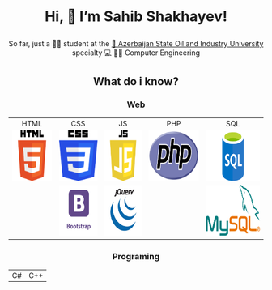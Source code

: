# <p align="center">Hi, 👋 I’m  Sahib Shakhayev!</p>
  
<p align="center">So far, just a 👨‍🎓 student at the <a href="http://asoiu.edu.az/en"> 🏫 Azerbaijan State Oil and Industry University</a> specialty 💻 👷‍♂️ Computer Engineering</p>
    
## <p align="center">What do i know?</p>
### <p align="center">Web</p>
<div align="center"> 
 <table>
 <tr>
   <td align="center">HTML</td>
   <td align="center">CSS</td>
   <td align="center">JS</td>
   <td align="center">PHP</td>
   <td align="center">SQL</td>
   </tr>
<tr>
  <td><img src="html.png" width="90" height="100" /></td>
  <td><img src="css.png" width="90" height="100" /></td>
  <td><img src="js.png" width="90" height="100" /></td>
  <td><img src="PHP.png" width="120" height="100" /></td>
  <td><img src="sql.png" width="130" height="100" /></td>
 </tr>
   
   <tr>
     <td></td>
     <td><img src="bootstrap.png" width="90" height="100" /></td>
     <td><img src="jquery.png" width="90" height="100" /></td>
     <td></td>
     <td><img src="mysql.png" width="130" height="100" /></td>
   
   </tr>
   
  </table>
 </div>  

### <p align="center">Programing</p>
<div align="center"> 
 <table>
 <tr>
   <td align="center">C#</td>  
   <td align="center">C++</td>
   
   <tr>  
  </table>
  
  </div>


  
  

